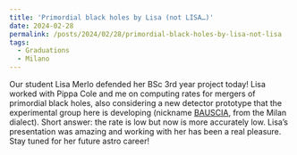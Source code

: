 ```yaml
---
title: 'Primordial black holes by Lisa (not LISA…)'
date: 2024-02-28
permalink: /posts/2024/02/28/primordial-black-holes-by-lisa-not-lisa
tags:
  - Graduations
  - Milano
---
```


Our student Lisa Merlo defended her BSc 3rd year project today! Lisa worked with Pippa Cole and me on computing rates for mergers of primordial black holes, also considering a new detector prototype that the experimental group here is developing (nickname [BAUSCIA](<https://bicoq.fisica.unimib.it/>), from the Milan dialect). Short answer: the rate is low but now is more accurately low. Lisa’s presentation was amazing and working with her has been a real pleasure. Stay tuned for her future astro career!

